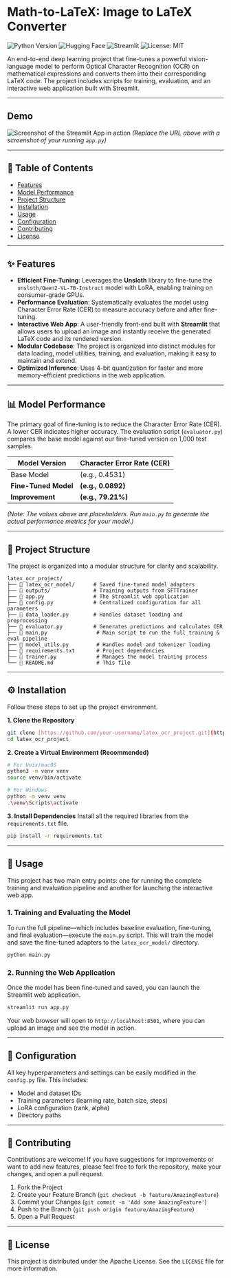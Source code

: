 # Math-to-LaTeX: Image to LaTeX Converter

![Python Version](https://img.shields.io/badge/Python-3.9+-blue.svg)
![Hugging Face](https://img.shields.io/badge/%F0%9F%A4%97%20Hugging%20Face-Models%20%26%20Datasets-yellow)
![Streamlit](https://img.shields.io/badge/Streamlit-Deployed-brightgreen)
![License: MIT](https://img.shields.io/badge/License-MIT-green.svg)

An end-to-end deep learning project that fine-tunes a powerful vision-language model to perform Optical Character Recognition (OCR) on mathematical expressions and converts them into their corresponding LaTeX code. The project includes scripts for training, evaluation, and an interactive web application built with Streamlit.

---

## Demo

![Screenshot of the Streamlit App in action](https://i.imgur.com/your-screenshot-url.png)
*(Replace the URL above with a screenshot of your running `app.py`)*

---

## 📜 Table of Contents
- [Features](#-features)
- [Model Performance](#-model-performance)
- [Project Structure](#-project-structure)
- [Installation](#-installation)
- [Usage](#-usage)
- [Configuration](#-configuration)
- [Contributing](#-contributing)
- [License](#-license)

---

## ✨ Features

- **Efficient Fine-Tuning**: Leverages the **Unsloth** library to fine-tune the `unsloth/Qwen2-VL-7B-Instruct` model with LoRA, enabling training on consumer-grade GPUs.
- **Performance Evaluation**: Systematically evaluates the model using Character Error Rate (CER) to measure accuracy before and after fine-tuning.
- **Interactive Web App**: A user-friendly front-end built with **Streamlit** that allows users to upload an image and instantly receive the generated LaTeX code and its rendered version.
- **Modular Codebase**: The project is organized into distinct modules for data loading, model utilities, training, and evaluation, making it easy to maintain and extend.
- **Optimized Inference**: Uses 4-bit quantization for faster and more memory-efficient predictions in the web application.

---

## 📊 Model Performance

The primary goal of fine-tuning is to reduce the Character Error Rate (CER). A lower CER indicates higher accuracy. The evaluation script (`evaluator.py`) compares the base model against our fine-tuned version on 1,000 test samples.

| Model Version      | Character Error Rate (CER) |
| ------------------ | -------------------------- |
| Base Model         | (e.g., 0.4531)             |
| **Fine-Tuned Model** | **(e.g., 0.0892)** |
| **Improvement** | **(e.g., 79.21%)** |

*(Note: The values above are placeholders. Run `main.py` to generate the actual performance metrics for your model.)*

---

## 📁 Project Structure

The project is organized into a modular structure for clarity and scalability.

```
latex_ocr_project/
├── 📂 latex_ocr_model/      # Saved fine-tuned model adapters
├── 📂 outputs/              # Training outputs from SFTTrainer
├── 📜 app.py                # The Streamlit web application
├── 📜 config.py             # Centralized configuration for all parameters
├── 📜 data_loader.py        # Handles dataset loading and preprocessing
├── 📜 evaluator.py          # Generates predictions and calculates CER
├── 📜 main.py                # Main script to run the full training & eval pipeline
├── 📜 model_utils.py         # Handles model and tokenizer loading
├── 📜 requirements.txt       # Project dependencies
├── 📜 trainer.py             # Manages the model training process
└── 📜 README.md              # This file
```

---

## ⚙️ Installation

Follow these steps to set up the project environment.

**1. Clone the Repository**
```bash
git clone [https://github.com/your-username/latex_ocr_project.git](https://github.com/your-username/latex_ocr_project.git)
cd latex_ocr_project
```

**2. Create a Virtual Environment (Recommended)**
```bash
# For Unix/macOS
python3 -m venv venv
source venv/bin/activate

# For Windows
python -m venv venv
.\venv\Scripts\activate
```

**3. Install Dependencies**
Install all the required libraries from the `requirements.txt` file.
```bash
pip install -r requirements.txt
```

---

## 🚀 Usage

This project has two main entry points: one for running the complete training and evaluation pipeline and another for launching the interactive web app.

### 1. Training and Evaluating the Model

To run the full pipeline—which includes baseline evaluation, fine-tuning, and final evaluation—execute the `main.py` script. This will train the model and save the fine-tuned adapters to the `latex_ocr_model/` directory.

```bash
python main.py
```

### 2. Running the Web Application

Once the model has been fine-tuned and saved, you can launch the Streamlit web application.

```bash
streamlit run app.py
```
Your web browser will open to `http://localhost:8501`, where you can upload an image and see the model in action.

---

## 🔧 Configuration

All key hyperparameters and settings can be easily modified in the `config.py` file. This includes:
- Model and dataset IDs
- Training parameters (learning rate, batch size, steps)
- LoRA configuration (rank, alpha)
- Directory paths

---

## 🤝 Contributing

Contributions are welcome! If you have suggestions for improvements or want to add new features, please feel free to fork the repository, make your changes, and open a pull request.

1.  Fork the Project
2.  Create your Feature Branch (`git checkout -b feature/AmazingFeature`)
3.  Commit your Changes (`git commit -m 'Add some AmazingFeature'`)
4.  Push to the Branch (`git push origin feature/AmazingFeature`)
5.  Open a Pull Request

---

## 📄 License

This project is distributed under the Apache License. See the `LICENSE` file for more information.
